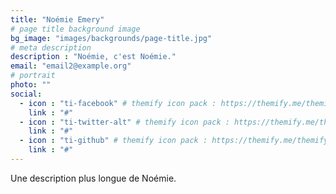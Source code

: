 ```yaml
---
title: "Noémie Emery"
# page title background image
bg_image: "images/backgrounds/page-title.jpg"
# meta description
description : "Noémie, c'est Noémie."
email: "email2@example.org"
# portrait
photo: ""
social:
  - icon : "ti-facebook" # themify icon pack : https://themify.me/themify-icons
    link : "#"
  - icon : "ti-twitter-alt" # themify icon pack : https://themify.me/themify-icons
    link : "#"
  - icon : "ti-github" # themify icon pack : https://themify.me/themify-icons
    link : "#"
---
```


Une description plus longue de Noémie.